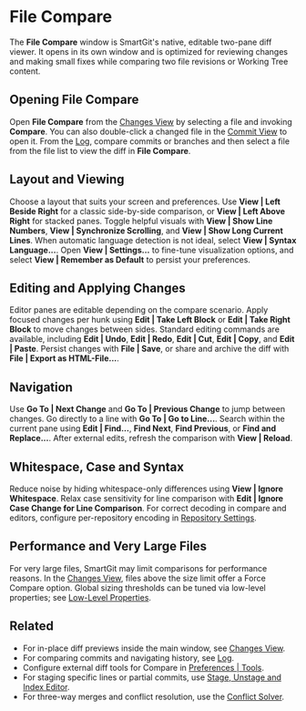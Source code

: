 # File Compare

The **File Compare** window is SmartGit's native, editable two-pane diff viewer.
It opens in its own window and is optimized for reviewing changes and making small fixes while comparing two file revisions or Working Tree content.

## Opening File Compare

Open **File Compare** from the [Changes View](Changes-View.md) by selecting a file and invoking **Compare**.
You can also double-click a changed file in the [Commit View](Commit-View.md) to open it.
From the [Log](Log.md), compare commits or branches and then select a file from the file list to view the diff in **File Compare**.

## Layout and Viewing

Choose a layout that suits your screen and preferences.
Use **View \| Left Beside Right** for a classic side-by-side comparison, or **View \| Left Above Right** for stacked panes.
Toggle helpful visuals with **View \| Show Line Numbers**, **View \| Synchronize Scrolling**, and **View \| Show Long Current Lines**.
When automatic language detection is not ideal, select **View \| Syntax Language...**.
Open **View \| Settings...** to fine-tune visualization options, and select **View \| Remember as Default** to persist your preferences.

## Editing and Applying Changes

Editor panes are editable depending on the compare scenario.
Apply focused changes per hunk using **Edit \| Take Left Block** or **Edit \| Take Right Block** to move changes between sides.
Standard editing commands are available, including **Edit \| Undo**, **Edit \| Redo**, **Edit \| Cut**, **Edit \| Copy**, and **Edit \| Paste**.
Persist changes with **File \| Save**, or share and archive the diff with **File \| Export as HTML-File...**.

## Navigation

Use **Go To \| Next Change** and **Go To \| Previous Change** to jump between changes.
Go directly to a line with **Go To \| Go to Line...**.
Search within the current pane using **Edit \| Find...**, **Find Next**, **Find Previous**, or **Find and Replace...**.
After external edits, refresh the comparison with **View \| Reload**.

## Whitespace, Case and Syntax

Reduce noise by hiding whitespace-only differences using **View \| Ignore Whitespace**.
Relax case sensitivity for line comparison with **Edit \| Ignore Case Change for Line Comparison**.
For correct decoding in compare and editors, configure per-repository encoding in [Repository Settings](Repository/Repository-Settings.md).

## Performance and Very Large Files

For very large files, SmartGit may limit comparisons for performance reasons.
In the [Changes View](Changes-View.md), files above the size limit offer a Force Compare option.
Global sizing thresholds can be tuned via low-level properties; see [Low-Level Properties](AdvancedSettings/Low-Level-Properties.md#changesmaximumfilesize).

## Related

- For in-place diff previews inside the main window, see [Changes View](Changes-View.md).
- For comparing commits and navigating history, see [Log](Log.md).
- Configure external diff tools for Compare in [Preferences \| Tools](Preferences/Tools.md).
- For staging specific lines or partial commits, use [Stage, Unstage and Index Editor](Stage-Unstage-IndexEditor.md).
- For three-way merges and conflict resolution, use the [Conflict Solver](Branch/Conflict-Solver.md).

